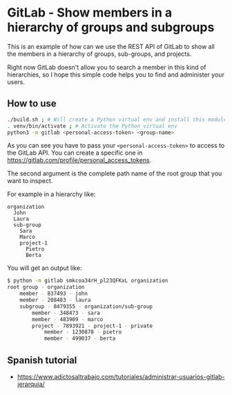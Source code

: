 # GitLab - Show members in a hierarchy of groups and subgroups

This is an example of how can we use the REST API of GitLab to show all the members in a hierarchy of groups, sub-groups, and projects.

Right now GitLab doesn't allow you to search a member in this kind of hierarchies, so I hope this simple code helps you to find and administer your users.

## How to use

```bash
./build.sh ; # Will create a Python virtual env and install this module dependencies
. venv/bin/activate ; # Activate the Python virtual env
python3 -m gitlab <personal-access-token> <group-name>
```

As you can see you have to pass your `<personal-access-token>` to access to the GitLab API. You can create a specific one in <https://gitlab.com/profile/personal_access_tokens>.

The second argument is the complete path name of the root group that you want to inspect.

For example in a hierarchy like:

```
organization
  John
  Laura
  sub-group
    Sara
    Marco
    project-1
      Pietro
      Berta
```

You will get an output like:

```bash
$ python -m gitlab smkcoa34rH_pl23QFKxL organization
root group - organization
    member - 837493 - john
    member - 208483 - laura
    subgroup - 8479355 - organization/sub-group
        member - 348473 - sara
        member - 483909 - marco
        project - 7893921 - project-1 - private
            member - 1230878 - pietro
            member - 499037 - berta
```

## Spanish tutorial

- <https://www.adictosaltrabajo.com/tutoriales/administrar-usuarios-gitlab-jerarquia/>
